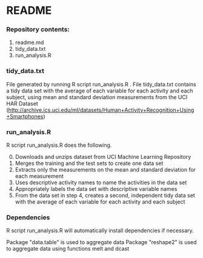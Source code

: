# README
###  Repository contents:
1. readme.md
2. tidy_data.txt
3. run_analysis.R 

### tidy_data.txt
File generated by running R script run_analysis.R .
File tidy_data.txt contains a tidy data set with the average of each variable for each activity and each subject, using mean and standard deviation measurements from the UCI HAR Dataset (http://archive.ics.uci.edu/ml/datasets/Human+Activity+Recognition+Using+Smartphones)

### run_analysis.R
R script run_analysis.R does the following.

0. Downloads and unzips dataset from UCI Machine Learning Repository
1. Merges the training and the test sets to create one data set 
2. Extracts only the measurements on the mean and standard deviation for each measurement
3. Uses descriptive activity names to name the activities in the data set
4. Appropriately labels the data set with descriptive variable names
5. From the data set in step 4, creates a second, independent tidy data set with the average of each variable for each activity and each subject

### Dependencies
R script run_analysis.R will automatically install dependencies if necessary.

Package "data.table" is used to aggregate data
Package "reshape2" is used to aggregate data using functions melt and dcast



